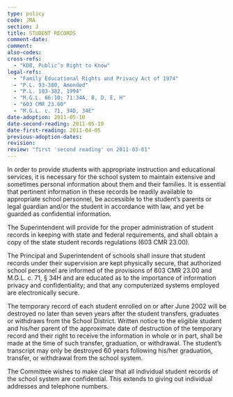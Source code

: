 ```yaml
---
type: policy
code: JRA
section: J
title: STUDENT RECORDS
comment-date:
comment:
also-codes:
cross-refs:
  - "KDB, Public’s Right to Know"
legal-refs:
  - "Family Educational Rights and Privacy Act of 1974"
  - "P.L. 93-380, Amended" 
  - "P.L. 103-382, 1994"
  - "M.G.L. 66:10; 71:34A, B, D, E, H"
  - "603 CMR 23.00"
  - "M.G.L. c. 71, 34D, 34E"
date-adoption: 2011-05-10
date-second-reading: 2011-05-10
date-first-reading: 2011-04-05
previous-adoption-dates:
revision: 
review: "first 'second reading' on 2011-03-01"
---
```


In order to provide students with appropriate instruction and educational services, it is necessary for the school system to maintain extensive and sometimes personal information about them and their families. It is essential that pertinent information in these records be readily available to appropriate school personnel, be accessible to the student’s parents or legal guardian and/or the student in accordance with law, and yet be guarded as confidential information.

The Superintendent will provide for the proper administration of student records in keeping with state and federal requirements, and shall obtain a copy of the state student records regulations (603 CMR 23.00). 

The Principal and Superintendent of schools shall insure that student records under their supervision are kept physically secure, that authorized school personnel are informed of the provisions of 603 CMR 23.00 and M.G.L. c. 71, § 34H and are educated as to the importance of information privacy and confidentiality; and that any computerized systems employed are electronically secure.

The temporary record of each student enrolled on or after June 2002 will be destroyed no later than seven years after the student transfers, graduates or withdraws from the School District. Written notice to the eligible student and his/her parent of the approximate date of destruction of the temporary record and their right to receive the information in whole or in part, shall be made at the time of such transfer, graduation, or withdrawal. The student’s transcript may only be destroyed 60 years following his/her graduation, transfer, or withdrawal from the school system.		

The Committee wishes to make clear that all individual student records of the school system are confidential. This extends to giving out individual addresses and telephone numbers.

